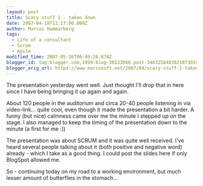 ```yaml
---
layout: post
title: Scary stuff 1 - taken down
date: 2007-04-18T11:17:00.000Z
author: Marcus Hammarberg
tags:
  - Life of a consultant
  - Scrum
  - Agile
modified_time: 2007-05-16T06:49:26.678Z
blogger_id: tag:blogger.com,1999:blog-36533086.post-3463258483021073024
blogger_orig_url: https://www.marcusoft.net/2007/04/scary-stuff-1-taken-down.html
---
```


The
presentation yesterday went well. Just thought I'll drop that in here
since I have being bringing it up again and again.

About 120 people in the auditorium and circa 20-40 people listening in
via video-link... quite cool, even though it made the presentation a bit
harder. A funny (but nice) calmness came over me the minute I stepped up
on the stage. I also managed to keep the timing of the presentation down
to the minute (a first for me :))

The presentation was about SCRUM and it was quite well received. I've
heard several people talking about it (both positive and negative word)
already - which I take as a good thing. I could post the slides here if
only BlogSpot allowed me.

So - continuing today on my road to a working environment, but much
lesser amount of butterflies in the stomach...
